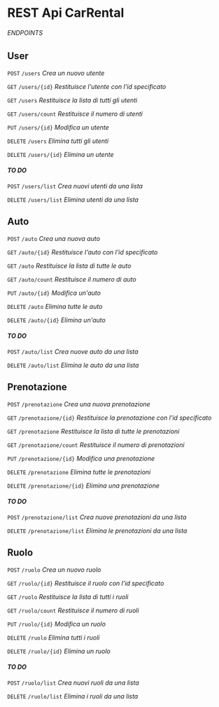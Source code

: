# REST Api CarRental

###### ENDPOINTS

## User

`POST` `/users` _Crea un nuovo utente_

`GET` `/users/{id}` _Restituisce l'utente con l'id specificato_

`GET` `/users` _Restituisce la lista di tutti gli utenti_

`GET` `/users/count` _Restituisce il numero di utenti_

`PUT` `/users/{id}` _Modifica un utente_

`DELETE` `/users` _Elimina tutti gli utenti_

`DELETE` `/users/{id}` _Elimina un utente_

#### _TO DO_

`POST` `/users/list` _Crea nuovi utenti da una lista_

`DELETE` `/users/list` _Elimina utenti da una lista_

## Auto

`POST` `/auto` _Crea una nuova auto_

`GET` `/auto/{id}` _Restituisce l'auto con l'id specificato_

`GET` `/auto` _Restituisce la lista di tutte le auto_

`GET` `/auto/count` _Restituisce il numero di auto_

`PUT` `/auto/{id}` _Modifica un'auto_

`DELETE` `/auto` _Elimina tutte le auto_

`DELETE` `/auto/{id}` _Elimina un'auto_

#### _TO DO_

`POST` `/auto/list` _Crea nuove auto da una lista_

`DELETE` `/auto/list` _Elimina le auto da una lista_

## Prenotazione

`POST` `/prenotazione` _Crea una nuova prenotazione_

`GET` `/prenotazione/{id}` _Restituisce la prenotazione con l'id specificato_

`GET` `/prenotazione` _Restituisce la lista di tutte le prenotazioni_

`GET` `/prenotazione/count` _Restituisce il numero di prenotazioni_

`PUT` `/prenotazione/{id}` _Modifica una prenotazione_

`DELETE` `/prenotazione` _Elimina tutte le prenotazioni_

`DELETE` `/prenotazione/{id}` _Elimina una prenotazione_


#### _TO DO_

`POST` `/prenotazione/list` _Crea nuove prenotazioni da una lista_

`DELETE` `/prenotazione/list` _Elimina le prenotazioni da una lista_

## Ruolo  

`POST` `/ruolo` _Crea un nuovo ruolo_


`GET` `/ruolo/{id}` _Restituisce il ruolo con l'id specificato_

`GET` `/ruolo` _Restituisce la lista di tutti i ruoli_

`GET` `/ruolo/count` _Restituisce il numero di ruoli_

`PUT` `/ruolo/{id}` _Modifica un ruolo_

`DELETE` `/ruolo` _Elimina tutti i ruoli_

`DELETE` `/ruolo/{id}` _Elimina un ruolo_

#### _TO DO_

`POST` `/ruolo/list` _Crea nuovi ruoli da una lista_

`DELETE` `/ruolo/list` _Elimina i ruoli da una lista_
